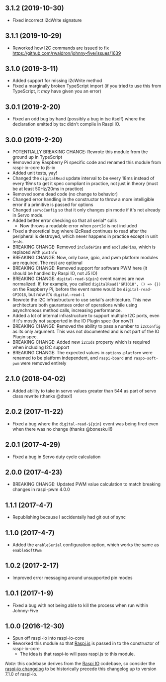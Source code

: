 ## 3.1.2 (2019-10-30)

- Fixed incorrect i2cWrite signature

## 3.1.1 (2019-10-29)

- Reworked how I2C commands are issued to fix https://github.com/rwaldron/johnny-five/issues/1639

## 3.1.0 (2019-3-11)

- Added support for missing i2cWrite method
- Fixed a marginally broken TypeScript import (if you tried to use this from TypeScript, it _may_ have given you an error)

## 3.0.1 (2019-2-20)

- Fixed an odd bug by hand (possibly a bug in tsc itself) where the declaration emitted by tsc didn't compile in Raspi IO.

## 3.0.0 (2019-2-20)

- POTENTIALLY BREAKING CHANGE: Rewrote this module from the ground up in TypeScript
- Removed any Raspberry Pi specific code and renamed this module from raspi-io-core to j5-io
- Added unit tests, yay!
- Changed the `digitalRead` update interval to be every 18ms instead of every 19ms to get it spec compliant in practice, not just in theory (must be at least 50Hz/20ms in practice)
- Removed some dead code (no change to behavior)
- Changed error handling in the constructor to throw a more intelligible error if a primitive is passed for options
- Changed `servoConfig` so that it only changes pin mode if it's not already in Servo mode.
- Added better error checking so that all serial* calls
    - Now throws a readable error when `portId` is not included
- Fixed a theoretical bug where i2cRead continues to read after the peripheral is destroyed, which never happens in practice except in unit tests.
- BREAKING CHANGE: Removed `includePins` and `excludePins`, which is replaced with `pinInfo`
- BREAKING CHANGE: Now, only base, gpio, and pwm platform modules are required. The rest are optional
- BREAKING CHANGE: Removed support for software PWM here (it should be handled by Raspi IO, not J5 IO)
- BREAKING CHANGE: `digital-read-${pin}` event names are now normalized. If, for example, you called `digitalRead("GPIO18", () => {})` on the Raspberry Pi, before the event name would be `digital-read-GPIO18`, but now it's `digital-read-1`
- Rewrote the I2C infrastructure to use serial's architecture. This new architecture both gaurantees order of operations while using asynchronous method calls, increasing performance.
- Added a lot of internal infrastructure to support multiple I2C ports, even if it's mostly not supported in the IO Plugin spec (for now?)
- BREAKING CHANGE: Removed the ability to pass a number to `i2cConfig` as its only argument. This was not documented and is not part of the IO Plugin spec.
- BREAKING CHANGE: Added new `i2cIds` property which is required when including I2C support
- BREAKING CHANGE: The expected values in `options.platform` were renamed to be platform independent, and `raspi-board` and `raspo-soft-pwm` were removed entirely

## 2.1.0 (2018-04-02)

- Added ability to take in servo values greater than 544 as part of servo class rewrite (thanks @dtex!)

## 2.0.2 (2017-11-22)

- Fixed a bug where the `digital-read-${pin}` event was being fired even when there was no change (thanks @boneskull!)

## 2.0.1 (2017-4-29)

- Fixed a bug in Servo duty cycle calculation

## 2.0.0 (2017-4-23)

- BREAKING CHANGE: Updated PWM value calculation to match breaking changes in raspi-pwm 4.0.0

## 1.1.1 (2017-4-7)

- Republishing because I accidentally had git out of sync

## 1.1.0 (2017-4-7)

- Added the `enableSerial` configuration option, which works the same as `enableSoftPwm`

## 1.0.2 (2017-2-17)

- Improved error messaging around unsupported pin modes

## 1.0.1 (2017-1-9)

- Fixed a bug with not being able to kill the process when run within Johnny-Five

## 1.0.0 (2016-12-30)

- Spun off raspi-io into raspi-io-core
- Reworked this module so that [Raspi.js](https://github.com/nebrius/raspi) is passed in to the constructor of raspi-io-core
  - The idea is that raspi-io will pass raspi.js to this module.

_Note:_ this codebase derives from the [Raspi IO](https://github.com/nebrius/raspi-io) codebase, so consider the [raspi-io changelog](https://github.com/nebrius/raspi-io/blob/master/CHANGELOG.md) to be historically precede this changelog up to version 7.1.0 of raspi-io.
